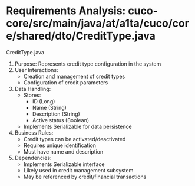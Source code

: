 # Requirements Analysis: cuco-core/src/main/java/at/a1ta/cuco/core/shared/dto/CreditType.java

CreditType.java
1. Purpose: Represents credit type configuration in the system
2. User Interactions:
   - Creation and management of credit types
   - Configuration of credit parameters
3. Data Handling:
   - Stores:
     - ID (Long)
     - Name (String)
     - Description (String)
     - Active status (Boolean)
   - Implements Serializable for data persistence
4. Business Rules:
   - Credit types can be activated/deactivated
   - Requires unique identification
   - Must have name and description
5. Dependencies:
   - Implements Serializable interface
   - Likely used in credit management subsystem
   - May be referenced by credit/financial transactions